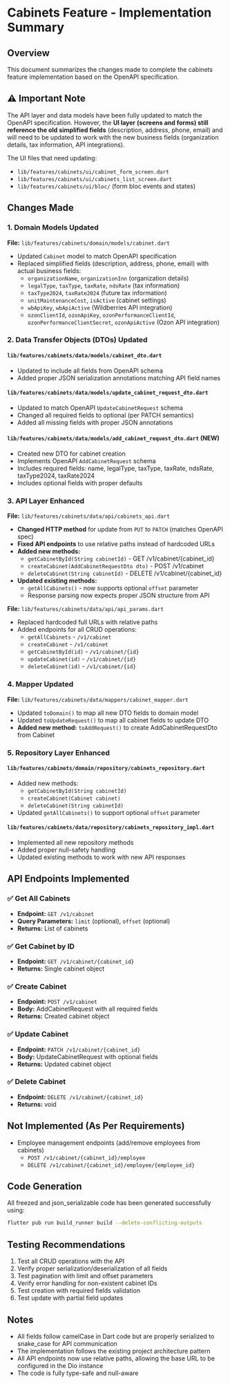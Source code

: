 # Cabinets Feature - Implementation Summary

## Overview
This document summarizes the changes made to complete the cabinets feature implementation based on the OpenAPI specification.

## ⚠️ Important Note
The API layer and data models have been fully updated to match the OpenAPI specification. However, the **UI layer (screens and forms) still reference the old simplified fields** (description, address, phone, email) and will need to be updated to work with the new business fields (organization details, tax information, API integrations).

The UI files that need updating:
- `lib/features/cabinets/ui/cabinet_form_screen.dart`
- `lib/features/cabinets/ui/cabinets_list_screen.dart`
- `lib/features/cabinets/ui/bloc/` (form bloc events and states)

## Changes Made

### 1. Domain Models Updated
**File:** `lib/features/cabinets/domain/models/cabinet.dart`
- Updated `Cabinet` model to match OpenAPI specification
- Replaced simplified fields (description, address, phone, email) with actual business fields:
  - `organizationName`, `organizationInn` (organization details)
  - `legalType`, `taxType`, `taxRate`, `ndsRate` (tax information)
  - `taxType2024`, `taxRate2024` (future tax information)
  - `unitMaintenanceCost`, `isActive` (cabinet settings)
  - `wbApiKey`, `wbApiActive` (Wildberries API integration)
  - `ozonClientId`, `ozonApiKey`, `ozonPerformanceClientId`, `ozonPerformanceClientSecret`, `ozonApiActive` (Ozon API integration)

### 2. Data Transfer Objects (DTOs) Updated

#### `lib/features/cabinets/data/models/cabinet_dto.dart`
- Updated to include all fields from OpenAPI schema
- Added proper JSON serialization annotations matching API field names

#### `lib/features/cabinets/data/models/update_cabinet_request_dto.dart`
- Updated to match OpenAPI `UpdateCabinetRequest` schema
- Changed all required fields to optional (per PATCH semantics)
- Added all missing fields with proper JSON annotations

#### `lib/features/cabinets/data/models/add_cabinet_request_dto.dart` (NEW)
- Created new DTO for cabinet creation
- Implements OpenAPI `AddCabinetRequest` schema
- Includes required fields: name, legalType, taxType, taxRate, ndsRate, taxType2024, taxRate2024
- Includes optional fields with proper defaults

### 3. API Layer Enhanced
**File:** `lib/features/cabinets/data/api/cabinets_api.dart`
- **Changed HTTP method** for update from `PUT` to `PATCH` (matches OpenAPI spec)
- **Fixed API endpoints** to use relative paths instead of hardcoded URLs
- **Added new methods:**
  - `getCabinetById(String cabinetId)` - GET /v1/cabinet/{cabinet_id}
  - `createCabinet(AddCabinetRequestDto dto)` - POST /v1/cabinet
  - `deleteCabinet(String cabinetId)` - DELETE /v1/cabinet/{cabinet_id}
- **Updated existing methods:**
  - `getAllCabinets()` - now supports optional `offset` parameter
  - Response parsing now expects proper JSON structure from API

**File:** `lib/features/cabinets/data/api/api_params.dart`
- Replaced hardcoded full URLs with relative paths
- Added endpoints for all CRUD operations:
  - `getAllCabinets` - `/v1/cabinet`
  - `createCabinet` - `/v1/cabinet`
  - `getCabinetById(id)` - `/v1/cabinet/{id}`
  - `updateCabinet(id)` - `/v1/cabinet/{id}`
  - `deleteCabinet(id)` - `/v1/cabinet/{id}`

### 4. Mapper Updated
**File:** `lib/features/cabinets/data/mappers/cabinet_mapper.dart`
- Updated `toDomain()` to map all new DTO fields to domain model
- Updated `toUpdateRequest()` to map all cabinet fields to update DTO
- **Added new method:** `toAddRequest()` to create AddCabinetRequestDto from Cabinet

### 5. Repository Layer Enhanced

#### `lib/features/cabinets/domain/repository/cabinets_repository.dart`
- Added new methods:
  - `getCabinetById(String cabinetId)`
  - `createCabinet(Cabinet cabinet)`
  - `deleteCabinet(String cabinetId)`
- Updated `getAllCabinets()` to support optional `offset` parameter

#### `lib/features/cabinets/data/repository/cabinets_repository_impl.dart`
- Implemented all new repository methods
- Added proper null-safety handling
- Updated existing methods to work with new API responses

## API Endpoints Implemented

### ✅ Get All Cabinets
- **Endpoint:** `GET /v1/cabinet`
- **Query Parameters:** `limit` (optional), `offset` (optional)
- **Returns:** List of cabinets

### ✅ Get Cabinet by ID
- **Endpoint:** `GET /v1/cabinet/{cabinet_id}`
- **Returns:** Single cabinet object

### ✅ Create Cabinet
- **Endpoint:** `POST /v1/cabinet`
- **Body:** AddCabinetRequest with all required fields
- **Returns:** Created cabinet object

### ✅ Update Cabinet
- **Endpoint:** `PATCH /v1/cabinet/{cabinet_id}`
- **Body:** UpdateCabinetRequest with optional fields
- **Returns:** Updated cabinet object

### ✅ Delete Cabinet
- **Endpoint:** `DELETE /v1/cabinet/{cabinet_id}`
- **Returns:** void

## Not Implemented (As Per Requirements)
- Employee management endpoints (add/remove employees from cabinets)
  - `POST /v1/cabinet/{cabinet_id}/employee`
  - `DELETE /v1/cabinet/{cabinet_id}/employee/{employee_id}`

## Code Generation
All freezed and json_serializable code has been generated successfully using:
```bash
flutter pub run build_runner build --delete-conflicting-outputs
```

## Testing Recommendations
1. Test all CRUD operations with the API
2. Verify proper serialization/deserialization of all fields
3. Test pagination with limit and offset parameters
4. Verify error handling for non-existent cabinet IDs
5. Test creation with required fields validation
6. Test update with partial field updates

## Notes
- All fields follow camelCase in Dart code but are properly serialized to snake_case for API communication
- The implementation follows the existing project architecture pattern
- All API endpoints now use relative paths, allowing the base URL to be configured in the Dio instance
- The code is fully type-safe and null-aware
